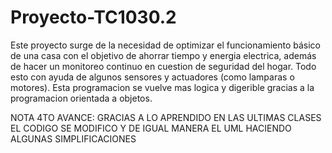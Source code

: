 # Proyecto-TC1030.2

Este proyecto surge de la necesidad de optimizar el funcionamiento básico de una casa con el objetivo de ahorrar tiempo y energia electrica, además de hacer un monitoreo continuo en cuestion de seguridad del hogar. Todo esto con ayuda de algunos sensores y actuadores (como lamparas o motores). Esta programacion se vuelve mas logica y digerible gracias a la programacion orientada a objetos.

NOTA 4TO AVANCE: GRACIAS A LO APRENDIDO EN LAS ULTIMAS CLASES EL CODIGO SE MODIFICO Y DE IGUAL MANERA EL UML HACIENDO ALGUNAS SIMPLIFICACIONES
